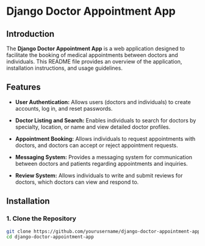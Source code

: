 # Django Doctor Appointment App

## Introduction

The **Django Doctor Appointment App** is a web application designed to facilitate the booking of medical appointments between doctors and individuals. This README file provides an overview of the application, installation instructions, and usage guidelines.

## Features

- **User Authentication:** Allows users (doctors and individuals) to create accounts, log in, and reset passwords.

- **Doctor Listing and Search:** Enables individuals to search for doctors by specialty, location, or name and view detailed doctor profiles.

- **Appointment Booking:** Allows individuals to request appointments with doctors, and doctors can accept or reject appointment requests.

- **Messaging System:** Provides a messaging system for communication between doctors and patients regarding appointments and inquiries.

- **Review System:** Allows individuals to write and submit reviews for doctors, which doctors can view and respond to.

## Installation

### 1. Clone the Repository

```bash
git clone https://github.com/yourusername/django-doctor-appointment-app.git
cd django-doctor-appointment-app

